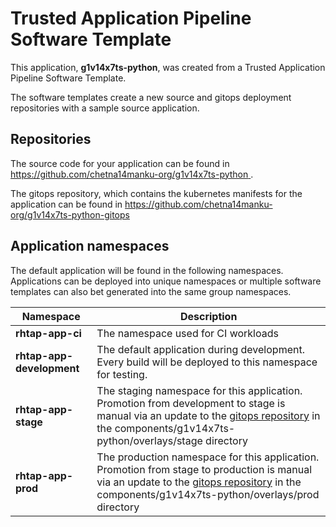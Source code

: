 # Trusted Application Pipeline Software Template

This application, **g1v14x7ts-python**, was created from a Trusted Application Pipeline Software Template.

The software templates create a new source and gitops deployment repositories with a sample source application. 

## Repositories

The source code for your application can be found in [https://github.com/chetna14manku-org/g1v14x7ts-python ](https://github.com/chetna14manku-org/g1v14x7ts-python ).
 
The gitops repository, which contains the kubernetes manifests for the application can be found in 
[https://github.com/chetna14manku-org/g1v14x7ts-python-gitops ](https://github.com/chetna14manku-org/g1v14x7ts-python-gitops ) 

## Application namespaces 

The default application will be found in the following namespaces. Applications can be deployed into unique namespaces or multiple software templates can also bet generated into the same group namespaces.  

|  Namespace   |  Description   |  
| -------- | -------- |
| **rhtap-app-ci** | The namespace used for CI workloads |
| **rhtap-app-development** | The default application during development. Every build will be deployed to this namespace for testing. |
| **rhtap-app-stage** | The staging namespace for this application. Promotion from development to stage is manual via an update to the [gitops repository](https://github.com/chetna14manku-org/g1v14x7ts-python-gitops ) in the components/g1v14x7ts-python/overlays/stage directory |
| **rhtap-app-prod** | The production namespace for this application. Promotion from stage to production is manual via an update to the [gitops repository](https://github.com/chetna14manku-org/g1v14x7ts-python-gitops ) in the components/g1v14x7ts-python/overlays/prod directory |